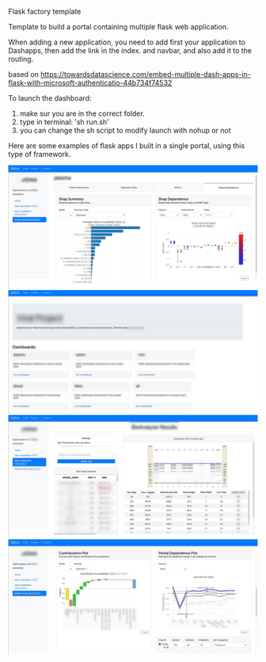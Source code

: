 Flask factory template

Template to build a portal containing multiple flask web application.

When adding a new application, 
you need to add first your application to Dashapps, 
then add the link in the index. and navbar, and also add it to the routing.

based on https://towardsdatascience.com/embed-multiple-dash-apps-in-flask-with-microsoft-authenticatio-44b734f74532


To launch the dashboard:

1. make sur you are in the correct folder.
2. type in terminal: 'sh run.sh'
3. you can change the sh script to modify launch with nohup or not

Here are some examples of flask apps I built in a single portal, using this type of framework.


![preview](app/assets/img1.png)
![preview](app/assets/img2.png)
![preview](app/assets/img3.png)
![preview](app/assets/img4.png)
